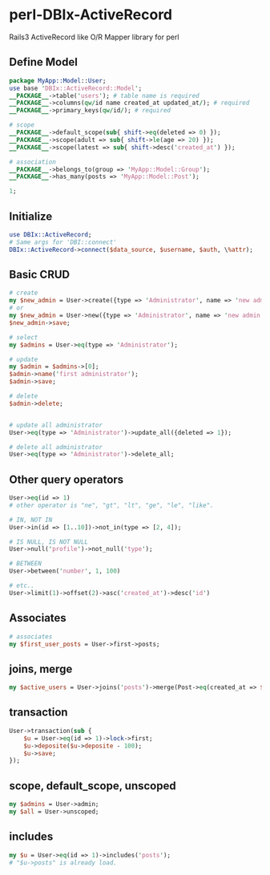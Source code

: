 perl-DBIx-ActiveRecord
======================

Rails3 ActiveRecord like O/R Mapper library for perl

Define Model
--
```perl:MyApp/Model/User.pm
package MyApp::Model::User;
use base 'DBIx::ActiveRecord::Model';
__PACKAGE__->table('users'); # table name is required
__PACKAGE__->columns(qw/id name created_at updated_at/); # required
__PACKAGE__->primary_keys(qw/id/); # required

# scope
__PACKAGE__->default_scope(sub{ shift->eq(deleted => 0) });
__PACKAGE__->scope(adult => sub{ shift->le(age => 20) });
__PACKAGE__->scope(latest => sub{ shift->desc('created_at') });

# association
__PACKAGE__->belongs_to(group => 'MyApp::Model::Group');
__PACKAGE__->has_many(posts => 'MyApp::Model::Post');

1;
```

Initialize
--
```perl
use DBIx::ActiveRecord;
# Same args for 'DBI::connect'
DBIx::ActiveRecord->connect($data_source, $username, $auth, \%attr);
```

Basic CRUD
--
```perl
# create
my $new_admin = User->create({type => 'Administrator', name => 'new admin'});
# or
my $new_admin = User->new({type => 'Administrator', name => 'new admin'});
$new_admin->save;

# select
my $admins = User->eq(type => 'Administrator');

# update
my $admin = $admins->[0];
$admin->name('first administrator');
$admin->save;

# delete
$admin->delete;


# update all administrator
User->eq(type => 'Administrator')->update_all({deleted => 1});

# delete all administrator
User->eq(type => 'Administrator')->delete_all;
```

Other query operators
--
```perl
User->eq(id => 1)
# other operator is "ne", "gt", "lt", "ge", "le", "like".

# IN, NOT IN
User->in(id => [1..10])->not_in(type => [2, 4]);

# IS NULL, IS NOT NULL
User->null('profile')->not_null('type');

# BETWEEN
User->between('number', 1, 100)

# etc..
User->limit(1)->offset(2)->asc('created_at')->desc('id')
```

Associates
--
```perl
# associates
my $first_user_posts = User->first->posts;
```


joins, merge
--
```perl
my $active_users = User->joins('posts')->merge(Post->eq(created_at => $today));
```

transaction
--
```perl
User->transaction(sub {
    $u = User->eq(id => 1)->lock->first;
    $u->deposite($u->deposite - 100);
    $u->save;
});
```


scope, default_scope, unscoped
--
```perl
my $admins = User->admin;
my $all = User->unscoped;
```

includes
--
```perl
my $u = User->eq(id => 1)->includes('posts');
# "$u->posts" is already load.
```

